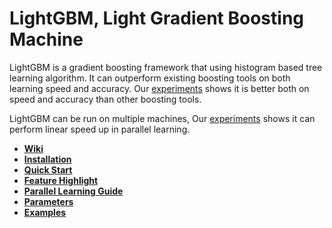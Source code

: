 LightGBM, Light Gradient Boosting Machine
==========




LightGBM is a gradient boosting framework that using histogram based tree learning algorithm. It can outperform existing boosting tools on both learning speed and accuracy. Our [experiments](https://github.com/Microsoft/LightGBM/wiki/Experiments#comparison-experiment) shows it is better both on speed and accuracy than other boosting tools.

LightGBM can be run on multiple machines, Our [experiments](https://github.com/Microsoft/LightGBM/wiki/Experiments#parallel-experiment) shows it can perform linear speed up in parallel learning. 

* [**Wiki**](https://github.com/Microsoft/LightGBM/wiki)
* [**Installation**](https://github.com/Microsoft/LightGBM/wiki/Installation-Guide) 
* [**Quick Start**](https://github.com/Microsoft/LightGBM/wiki/Quick-Start)
* [**Feature Highlight**](https://github.com/Microsoft/LightGBM/wiki/Feature-Highlight) 
* [**Parallel Learning Guide**](https://github.com/Microsoft/LightGBM/wiki/Parallel-Learning-Guide) 
* [**Parameters**](https://github.com/Microsoft/LightGBM/wiki/Parameters) 
* [**Examples**](https://github.com/Microsoft/LightGBM/tree/master/examples)






